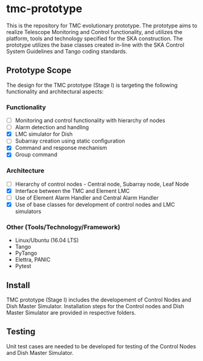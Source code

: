 # tmc-prototype
This is the repository for TMC evolutionary prototype. The prototype aims to realize Telescope Monitoring and Control functionality, and utilizes the platform, tools and technology specified for the SKA construction. The prototype utilizes the base classes created in-line with the SKA Control System Guidelines and Tango coding standards.

## Prototype Scope
The design for the  TMC prototype (Stage I) is targeting the following functionality and architectural aspects:
### Functionality
* [ ] Monitoring and control functionality with hierarchy of nodes
* [ ] Alarm detection and handling 
* [x] LMC simulator for Dish
* [ ] Subarray creation using static configuration 
* [x] Command and response mechanism
* [x] Group command 
### Architecture
* [ ] Hierarchy of control nodes - Central node, Subarray node, Leaf Node
* [x] Interface between the TMC and Element LMC
* [ ] Use of Element Alarm Handler and Central Alarm Handler
* [x] Use of base classes for development of control nodes and LMC simulators
### Other (Tools/Technology/Framework)
* Linux/Ubuntu (16.04 LTS)
* Tango
* PyTango 
* Elettra, PANIC
* Pytest

## Install
TMC prototype (Stage I) includes the developement of Control Nodes and Dish Master Simulator. Installation steps for the Control nodes and Dish Master Simulator are provided in respective folders.

## Testing
Unit test cases are needed to be developed for testing of the Control Nodes and Dish Master Simulator.

